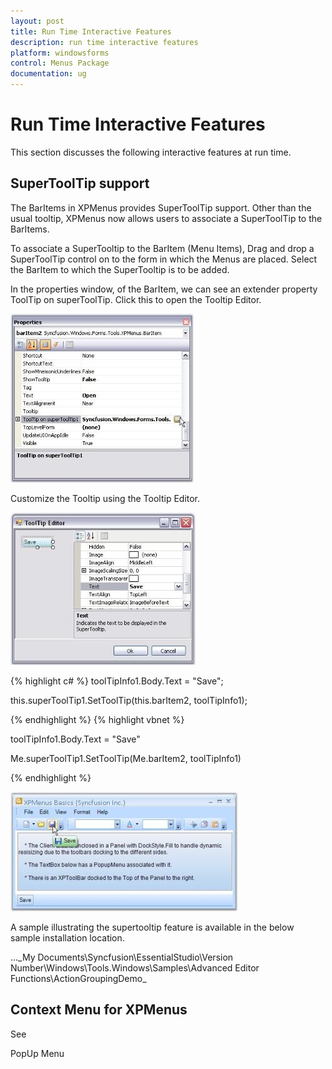 ```yaml
---
layout: post
title: Run Time Interactive Features
description: run time interactive features
platform: windowsforms
control: Menus Package 
documentation: ug
---
```

# Run Time Interactive Features

This section discusses the following interactive features at run time.

## SuperToolTip support

The BarItems in XPMenus provides SuperToolTip support. Other than the usual tooltip, XPMenus now allows users to associate a SuperToolTip to the BarItems.

To associate a SuperTooltip to the BarItem (Menu Items), Drag and drop a SuperToolTip control on to the form in which the Menus are placed. Select the BarItem to which the SuperTooltip is to be added. 

In the properties window, of the BarItem, we can see an extender property ToolTip on superToolTip. Click this to open the Tooltip Editor.

![](Overview_images/Overview_img151.jpeg) 



Customize the Tooltip using the Tooltip Editor.

![](Overview_images/Overview_img152.jpeg) 






{% highlight c# %}
toolTipInfo1.Body.Text = "Save";

this.superToolTip1.SetToolTip(this.barItem2, toolTipInfo1);

{% endhighlight  %}
{% highlight vbnet %}





toolTipInfo1.Body.Text = "Save"

Me.superToolTip1.SetToolTip(Me.barItem2, toolTipInfo1)

{% endhighlight  %}

![](Overview_images/Overview_img153.jpeg) 



A sample illustrating the supertooltip feature is available in the below sample installation location.

…\_My Documents\Syncfusion\EssentialStudio\Version Number\Windows\Tools.Windows\Samples\Advanced Editor Functions\ActionGroupingDemo_


## Context Menu for XPMenus

See 

PopUp Menu
